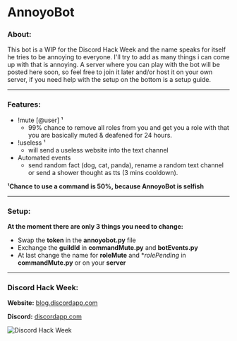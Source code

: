 # AnnoyoBot
### About:
This bot is a WIP for the Discord Hack Week and the name speaks for itself he tries to be annoying to everyone. I'll try to add as many things i can come up with that is annoying. A server where you can play with the bot will be posted here soon, so feel free to join it later and/or host it on your own server, if you need help with the setup on the bottom is a setup guide.
___
### Features:
* !mute [@user] ¹
  * 99% chance to remove all roles from you and get you a role with that you are basically muted & deafened for 24 hours.
* !useless ¹
  * will send a useless website into the text channel   
* Automated events
  * send random fact (dog, cat, panda), rename a random text channel or send a shower thought as tts (3 mins cooldown).


**¹Chance to use a command is 50%, because AnnoyoBot is selfish**
___
### Setup:
**At the moment there are only 3 things you need to change:**
* Swap the **token** in the **annoyobot.py** file
* Exchange the **guildId** in **commandMute.py** and **botEvents.py**
* At last change the name for **roleMute** and **rolePending* in **commandMute.py** or on your **server**
___
### Discord Hack Week:

**Website:** [blog.discordapp.com](https://blog.discordapp.com/discord-community-hack-week-build-and-create-alongside-us-6b2a7b7bba33)

**Discord:** [discordapp.com](https://discordapp.com/invite/hackweek)

![Discord Hack Week](https://cdn-images-1.medium.com/max/2560/1*lh6NS8hx0pu5mlZeSqnu5w.jpeg)

